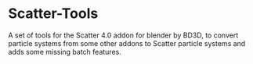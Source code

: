# Scatter-Tools
A set of tools for the Scatter 4.0 addon for blender by BD3D, to convert particle systems from some other addons to Scatter particle systems and adds some missing batch features.
